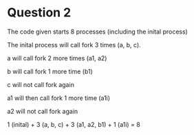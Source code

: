 # Question 2

The code given starts 8 processes (including the inital process)

The inital process will call fork 3 times (a, b, c).

a will call fork 2 more times (a1, a2)

b will call fork 1 more time (b1)

c will not call fork again

a1 will then call fork 1 more time (a1i)

a2 will not call fork again

1 (inital) + 3 (a, b, c) + 3 (a1, a2, b1) + 1 (a1i) = 8